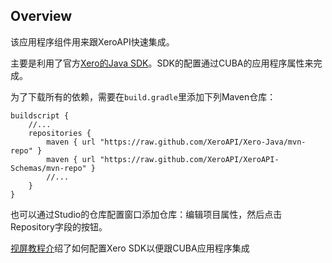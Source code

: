 ## Overview
该应用程序组件用来跟XeroAPI快速集成。

主要是利用了官方[Xero的Java SDK](https://github.com/XeroAPI/Xero-Java)。SDK的配置通过CUBA的应用程序属性来完成。

为了下载所有的依赖，需要在`build.gradle`里添加下列Maven仓库：


```
buildscript {  
    //...   
    repositories {
        maven { url "https://raw.github.com/XeroAPI/Xero-Java/mvn-repo" }
        maven { url "https://raw.github.com/XeroAPI/XeroAPI-Schemas/mvn-repo" }
        //...       
    }
}
```

也可以通过Studio的仓库配置窗口添加仓库：编辑项目属性，然后点击Repository字段的按钮。

[视屏教程介](https://www.youtube.com/watch?v=A5HZM-wlOJA)绍了如何配置Xero SDK以便跟CUBA应用程序集成